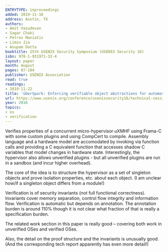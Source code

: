 ```yaml
---
ENTRYTYPE: inproceedings
added: 2019-11-10
address: Austin, TX
authors:
- Amit Vasudevan
- Sagar Chaki
- Petros Maniatis
- Limin Jia
- Anupam Datta
booktitle: 25th USENIX Security Symposium (USENIX Security 16)
isbn: 978-1-931971-32-4
layout: paper
month: August
pages: 87-104
publisher: USENIX Association
read: true
readings:
- 2019-11-22
title: 'überSpark: Enforcing verifiable object abstractions for automated compositional security analysis of a hypervisor'
url: https://www.usenix.org/conference/usenixsecurity16/technical-sessions/presentation/vasudevan
year: 2016
topics:
- os
- verification
---
```


Verifies properties of a concurrent micro-hypervisor uXMHF using Frama-C with some custom plugins and using CompCert to compile.
Assembly language and a hardware model are accomodated by invoking via function calls and providing a C equivalent function that accesses shadow C variables that model changes in hardware state.
Interestingly, the hypervisor also allows unverified plugins - but all unverified plugins are run in a sandbox (and incur higher overhead).

The core of the idea is to structure the hypervisor as a set of singleton objects
and prove isolation properties, etc. about each object.
(I am unclear how/if a singleton object differs from a module!)

Verification is of security invariants (not full functional correctness).
Invariants cover memory separation, control flow integrity and information flow.
Verification is automatic but depends on annotation.
The annotation burden is around 110% though it is not clear what fraction of that is really a specification burden.

The related work section in this paper is really good – covering both work in unverified OSes and verified OSes.

Also, the detail on the proof structure and the invariants is unusually good.
(And the corresponding tech report apparently has even more detail!)


